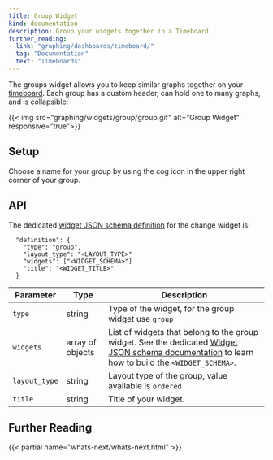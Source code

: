 ```yaml
---
title: Group Widget
kind: documentation
description: Group your widgets together in a Timeboard.
further_reading:
- link: "graphing/dashboards/timeboard/"
  tag: "Documentation"
  text: "Timeboards"
---
```


The groups widget allows you to keep similar graphs together on your [timeboard][1]. Each group has a custom header, can hold one to many graphs, and is collapsible:

{{< img src="graphing/widgets/group/group.gif" alt="Group Widget" responsive="true">}}

## Setup

Choose a name for your group by using the cog icon in the upper right corner of your group.

## API
The dedicated [widget JSON schema definition][2] for the change widget is: 

```
  "definition": {
    "type": "group",
    "layout_type": "<LAYOUT_TYPE>"
    "widgets": ["<WIDGET_SCHEMA>"]
    "title": "<WIDGET_TITLE>"
  }
```

| Parameter     | Type             | Description                                                                                                                                           |
| ------        | -----            | --------                                                                                                                                              |
| `type`        | string           | Type of the widget, for the group widget use `group`                                                                                                  |
| `widgets`     | array of objects | List of widgets that belong to the group widget. See the dedicated [Widget JSON schema documentation][3] to learn how to build the `<WIDGET_SCHEMA>`. |
| `layout_type` | string           | Layout type of the group, value available is `ordered`                                                                                                |
| `title`       | string           | Title of your widget.                                                                                                                                 |

## Further Reading

{{< partial name="whats-next/whats-next.html" >}}

[1]: /graphing/dashboards/timeboard
[2]: /graphing/graphing_json/widgets_json
[3]: /graphing/graphing_json/widget_json
